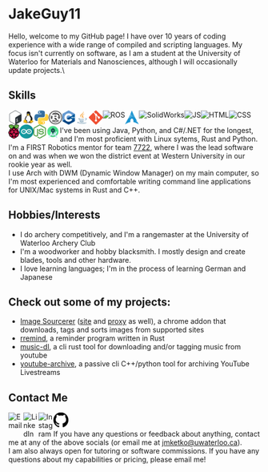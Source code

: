 # JakeGuy11
Hello, welcome to my GitHub page! I have over 10 years of coding experience with a wide range of compiled and scripting languages. My focus isn't currently on software, as I am a student at the University of Waterloo for Materials and Nanosciences, although I will occasionally update projects.\

## Skills
[<img align="left" alt="Bash" height="28px" src="bash.png" />](https://www.gnu.org/software/bash/)
[<img align="left" alt="Linux" height="28px" src="linux.png" />](https://www.linux.org/)
[<img align="left" alt="Python" height="28px" src="python.png" />](https://www.python.org/)
[<img align="left" alt="Rust" height="28px" src="rust-logo.png" />](https://www.rust-lang.org/)
[<img align="left" alt="C++" height="28px" src="cpp.png" />](https://www.cplusplus.com/)
[<img align="left" alt="Java" height="28px" src="java.png" />](https://www.java.com/)
[<img align="left" alt="Git" height="28px" src="git.png" />](https://git-scm.com/)
[<img align="left" alt="ROS" height="28px" src="https://imgs.search.brave.com/oojkFsIMewRJjzukZFvUL_tOL5OXZpyZelo89QQu4x0/rs:fit:256:256:1/g:ce/aHR0cDovL2Fuc3dl/cnMucm9zLm9yZy91/cGZpbGVzLzE0NTU0/NjI0MjY2ODcxMTYx/LnBuZw" />](https://www.ros.org/)
[<img align="left" alt="Arch Linux" height="28px" src="arch.png" />](https://archlinux.org/)
[<img align="left" alt="SolidWorks" height="28px" src="https://seeklogo.com/images/S/SolidWorks-logo-7D1FEAE269-seeklogo.com.png" />](https://www.solidworks.com/)
[<img align="left" alt="JS" height="28px" src="https://www.freepnglogos.com/uploads/javascript/javascript-online-logo-for-website-0.png" />](https://www.javascript.com)
[<img align="left" alt="HTML" height="28px" src="https://logos-download.com/wp-content/uploads/2017/07/HTML5_badge-700x700.png" />](https://html.spec.whatwg.org/)
[<img align="left" alt="CSS" height="28px" src="https://cdn1.iconfinder.com/data/icons/logotypes/32/badge-css-3-512.png" />](https://www.w3schools.com/Css/)
[<img align="left" alt="Raspberry Pi" height="28px" src="rpi.png" />](https://www.raspberrypi.org/)
[<img align="left" alt="Arduino" height="28px" src="arduino.png" />](https://www.arduino.cc/)
[<img align="left" alt="NodeJS" height="28px" src="node.png" />](https://nodejs.org/en/)
[<img align="left" alt="Android Studio" height="28px" src="as.png" />](https://developer.android.com/studio)
<br />


I've been using Java, Python, and C#/.NET for the longest, and I'm most proficient with Linux sytems, Rust and Python. I'm a FIRST Robotics mentor for team [7722](https://www.thebluealliance.com/team/7722/), where I was the lead software on and was when we won the district event at Western University in our rookie year as well.\
I use Arch with DWM (Dynamic Window Manager) on my main computer, so I'm most experienced and comfortable writing command line applications for UNIX/Mac systems in Rust and C++.
## Hobbies/Interests
- I do archery competitively, and I'm a rangemaster at the University of Waterloo Archery Club
- I'm a woodworker and hobby blacksmith. I mostly design and create blades, tools and other hardware.
- I love learning languages; I'm in the process of learning German and Japanese
## Check out some of my projects:
- [Image Sourcerer](https://github.com/JakeGuy11/image-sourcerer) ([site](https://github.com/JakeGuy11/image-sourcerer-site) and [proxy](https://github.com/JakeGuy11/image-sourcerer-proxy) as well), a chrome addon that downloads, tags and sorts images from supported sites
- [rremind](https://github.com/JakeGuy11/rremind), a reminder program written in Rust
- [music-dl](https://github.com/JakeGuy11/music-dl), a cli rust tool for downloading and/or tagging music from youtube
- [youtube-archive](https://github.com/JakeGuy11/youtube-archive-cpp), a passive cli C++/python tool for archiving YouTube Livestreams
## Contact Me
[<img align="left" alt="Email" width="30px" src="https://static-00.iconduck.com/assets.00/asst3an9f0i8" />](mailto:Jake_Guy_11@protonmail.ch)
[<img align="left" alt="LinkedIn" width="30px" src="https://cdn.freebiesupply.com/logos/large/2x/linkedin-icon-logo-png-transparent.png" />](https://www.linkedin.com/in/jake-ketko/)
[<img align="left" alt="Instagram" width="30px" src="https://upload.wikimedia.org/wikipedia/commons/thumb/5/58/Instagram-Icon.png/1024px-Instagram-Icon.png" />](https://www.instagram.com/jake_guy_11/)
[<img align="left" alt="Github" width="30px" src="github.png" />](https://github.com/JakeGuy11)
<br />
\
If you have any questions or feedback about anything, contact me at any of the above socials (or email me at jmketko@uwaterloo.ca).\
I am also always open for tutoring or software commissions. If you have any questions about my capabilities or pricing, please email me!
